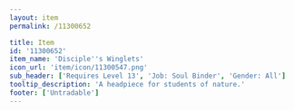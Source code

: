 ```yaml
---
layout: item
permalink: /11300652

title: Item
id: '11300652'
item_name: 'Disciple''s Winglets'
icon_url: 'item/icon/11300547.png'
sub_header: ['Requires Level 13', 'Job: Soul Binder', 'Gender: All']
tooltip_description: 'A headpiece for students of nature.'
footer: ['Untradable']
---
```

